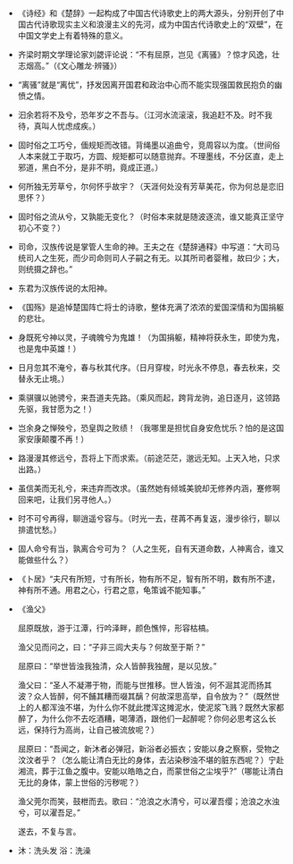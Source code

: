 - 《诗经》和《楚辞》一起构成了中国古代诗歌史上的两大源头，分别开创了中国古代诗歌现实主义和浪漫主义的先河，成为中国古代诗歌史上的“双壁”，在中国文学史上有着特殊的意义。 

- 齐梁时期文学理论家刘勰评论说：“不有屈原，岂见《离骚》？惊才风逸，壮志烟高。”（《文心雕龙·辨骚》） 

- “离骚”就是“离忧”，抒发因离开国君和政治中心而不能实现强国救民抱负的幽愤之情。 

- 汩余若将不及兮，恐年岁之不吾与。（江河水流滚滚，我追赶不及。时不我待，真叫人忧虑成疾。） 

- 固时俗之工巧兮，偭规矩而改错。背绳墨以追曲兮，竞周容以为度。（世间俗人本来就工于取巧，方圆、规矩都可以随意抛弃。不理墨线，不分区直，走上邪道，黑白不分，是非不明，竟成正道。） 

- 何所独无芳草兮，尔何怀乎故宇？（天涯何处没有芳草美花，你为何总是恋旧思怀？） 

- 固时俗之流从兮，又孰能无变化？（时俗本来就是随波逐流，谁又能真正坚守初心不变？） 

- 司命，汉族传说是掌管人生命的神。王夫之在《楚辞通释》中写道：“大司马统司人之生死，而少司命则司人子嗣之有无。以其所司者婴稚，故曰少；大，则统摄之辞也。” 

- 东君为汉族传说的太阳神。 

- 《国殇》是追悼楚国阵亡将士的诗歌，整体充满了浓浓的爱国深情和为国捐躯的悲壮。 

- 身既死兮神以灵，子魂魄兮为鬼雄！（为国捐躯，精神将获永生，即使为鬼，也是鬼中英雄！） 

- 日月忽其不淹兮，春与秋其代序。（日月穿梭，时光永不停息，春去秋来，交替永无止境。） 

- 乘骐骥以驰骋兮，来吾道夫先路。（乘风而起，跨背龙驹，追日逐月，这领路先驱，我甘愿为之！） 

- 岂余身之惮殃兮，恐皇舆之败绩！（我哪里是担忧自身安危忧乐？怕的是这国家安康颠覆不再！） 

- 路漫漫其修远兮，吾将上下而求索。（前途茫茫，邈远无知。上天入地，只求出路。） 

- 虽信美而无礼兮，来违弃而改求。（虽然她有倾城美貌却无修养内涵，蹇修啊回来吧，让我们另寻他人。） 

- 时不可兮再得，聊逍遥兮容与。（时光一去，荏苒不再复返，漫步徐行，聊以排遣忧愁。） 

- 固人命兮有当，孰离合兮可为？（人之生死，自有天道命数，人神离合，谁又能做些什么？） 

- 《卜居》“夫尺有所短，寸有所长，物有所不足，智有所不明，数有所不逮，神有所不通。用君之心，行君之意，龟策诚不能知事。” 

- 《渔父》

  屈原既放，游于江潭，行吟泽畔，颜色憔悴，形容枯槁。

  渔父见而问之，曰：“子非三闾大夫与？何故至于斯？”

  屈原曰：“举世皆浊我独清，众人皆醉我独醒，是以见放。”　　

  渔父曰：“圣人不凝滞于物，而能与世推移。世人皆浊，何不淈其泥而扬其波？众人皆醉，何不餔其糟而啜其醨？何故深思高举，自令放为？”（既然世上的人都浑浊不堪，为什么你不就此搅浑这摊泥水，使泥浆飞溅？既然大家都醉了，为什么你不去吃酒糟，喝薄酒，跟他们一起醉呢？你何必思考这么长远，保持行为高尚，让自己被流放呢？）　　

  屈原曰：“吾闻之，新沐者必弹冠，新浴者必振衣；安能以身之察察，受物之汶汶者乎？（怎么能让清白无比的身体，去沾染秽浊不堪的脏东西呢？）宁赴湘流，葬于江鱼之腹中。安能以皓皓之白，而蒙世俗之尘埃乎?”（哪能让清白无比的身体，蒙上世俗的污秽呢？）

  渔父莞尔而笑，鼓枻而去。歌曰：“沧浪之水清兮，可以濯吾缨；沧浪之水浊兮，可以濯吾足。”

  遂去，不复与言。 

- 沐：洗头发 浴：洗澡 